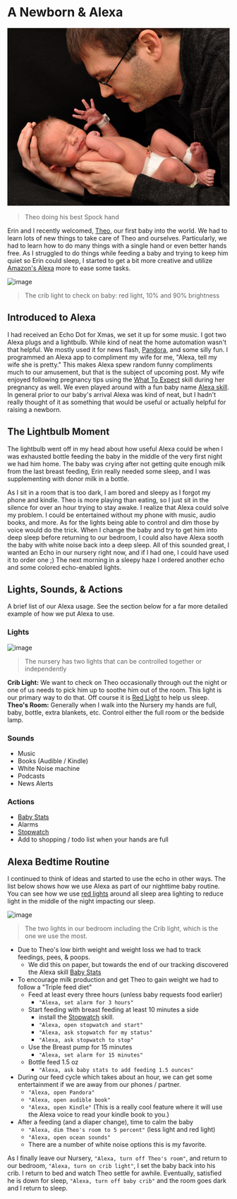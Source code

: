 # A Newborn & Alexa

![image](/assets/img/dan_theo.jpg)
> Theo doing his best Spock hand

Erin and I recently welcomed, [Theo](https://millermayersadventures.com/2017/02/23/theodore-harley-mayer/), our first baby into the world. We had to learn lots of new things to take care of Theo and ourselves. Particularly, we had to learn how to do many things with a single hand or even better hands free. As I struggled to do things while feeding a baby and trying to keep him quiet so Erin could sleep, I started to get a bit more creative and utilize [Amazon's Alexa](https://www.amazon.com/echo) more to ease some tasks.

![image](/assets/img/TheosCrib.gif)
> The crib light to check on baby: red light, 10% and 90% brightness

## Introduced to Alexa

I had received an Echo Dot for Xmas, we set it up for some music. I got two Alexa plugs and a lightbulb. While kind of neat the home automation wasn't that helpful. We mostly used it for news flash, [Pandora](https://www.pandora.com/), and some silly fun. I programmed an Alexa app to compliment my wife for me, "Alexa, tell my wife she is pretty." This makes Alexa spew random funny compliments much to our amusement, but that is the subject of upcoming post. My wife enjoyed following pregnancy tips using the [What To Expect](https://www.amazon.com/Everyday-Health-Inc-What-Expect/dp/B01JK91WBW) skill during her pregnancy as well. We even played around with a fun baby name [Alexa skill](https://www.amazon.com/andrew-smith-Baby-Name/dp/B01N94A1A6). In general prior to our baby's arrival Alexa was kind of neat, but I hadn't really thought of it as something that would be useful or actually helpful for raising a newborn.

## The Lightbulb Moment

The lightbulb went off in my head about how useful Alexa could be when I was exhausted bottle feeding the baby in the middle of the very first night we had him home. The baby was crying after not getting quite enough milk from the last breast feeding, Erin really needed some sleep, and I was supplementing with donor milk in a bottle. 

As I sit in a room that is too dark, I am bored and sleepy as I forgot my phone and kindle. Theo is more playing than eating, so I just sit in the silence for over an hour trying to stay awake. I realize that Alexa could solve my problem. I could be entertained without my phone with music, audio books, and more. As for the lights being able to control and dim those by voice would do the trick. When I change the baby and try to get him into deep sleep before returning to our bedroom, I could also have Alexa sooth the baby with white noise back into a deep sleep. All of this sounded great, I wanted an Echo in our nursery right now, and if I had one, I could have used it to order one ;) The next morning in a sleepy haze I ordered another echo and some colored echo-enabled lights.

## Lights, Sounds, & Actions

A brief list of our Alexa usage. See the section below for a far more detailed example of how we put Alexa to use.

### Lights

![image](/assets/img/TheosRoom.gif)
> The nursery has two lights that can be controlled together or independently 

__Crib Light:__ We want to check on Theo occasionally through out the night or one of us needs to pick him up to soothe him out of the room. This light is our primary way to do that. Off course it is [Red Light](http://www.health.com/sleep/red-spectrum-light-sleep) to help us sleep.
__Theo's Room:__ Generally when I walk into the Nursery my hands are full, baby, bottle, extra blankets, etc. Control either the full room or the bedside lamp. 

### Sounds

* Music
* Books (Audible / Kindle)
* White Noise machine
* Podcasts
* News Alerts

### Actions

* [Baby Stats](https://www.amazon.com/cWix-Baby-Stats/dp/B01F7RG94G/ref=sr_1_cc_1?s=aps&ie=UTF8&qid=1488651039&sr=1-1-catcorr&keywords=baby+stats)
* Alarms
* [Stopwatch](https://www.amazon.com/blandflakes-stopwatch/dp/B019DB6YNI)
* Add to shopping / todo list when your hands are full

## Alexa Bedtime Routine

I continued to think of ideas and started to use the echo in other ways. The list below shows how we use Alexa as part of our nighttime baby routine. You can see how we use [red lights](http://www.health.com/sleep/red-spectrum-light-sleep) around all sleep area lighting to reduce light in the middle of the night impacting our sleep.

![image](/assets/img/Bedroom.gif)
> The two lights in our bedroom including the Crib light, which is the one we use the most.

* Due to Theo's low birth weight and weight loss we had to track feedings, pees, & poops.
  * We did this on paper, but towards the end of our tracking discovered the Alexa skill [Baby Stats](https://www.amazon.com/cWix-Baby-Stats/dp/B01F7RG94G/ref=sr_1_cc_1?s=aps&ie=UTF8&qid=1488651039&sr=1-1-catcorr&keywords=baby+stats)
* To encourage milk production and get Theo to gain weight we had to follow a "Triple feed diet"
  * Feed at least every three hours (unless baby requests food earlier)
     * `"Alexa, set alarm for 3 hours"`
  * Start feeding with breast feeding at least 10 minutes a side
     * install the [Stopwatch](https://www.amazon.com/blandflakes-stopwatch/dp/B019DB6YNI) skill. 
     * `"Alexa, open stopwatch and start"`
     * `"Alexa, ask stopwatch for my status"`
     * `"Alexa, ask stopwatch to stop"`
  * Use the Breast pump for 15 minutes
     * `"Alexa, set alarm for 15 minutes"`
  * Bottle feed 1.5 oz
     * `"Alexa, ask baby stats to add feeding 1.5 ounces"`
* During our feed cycle which takes about an hour, we can get some entertainment if we are away from our phones / partner.
  *  `"Alexa, open Pandora"`
  *  `"Alexa, open audible book"`
  *  `"Alexa, open Kindle"` (This is a really cool feature where it will use the Alexa voice to read your kindle book to you.)
* After a feeding (and a diaper change), time to calm the baby
  * `"Alexa, dim Theo's room to 5 percent"` (less light and red light)  
  * `"Alexa, open ocean sounds"`   
  * There are a number of white noise options this is my favorite.

As I finally leave our Nursery, `"Alexa, turn off Theo's room"`, and return to our bedroom, `"Alexa, turn on crib light"`, I set the baby back into his crib. I return to bed and watch Theo settle for awhile. Eventually, satisfied he is down for sleep, `"Alexa, turn off baby crib"` and the room goes dark and I return to sleep.
